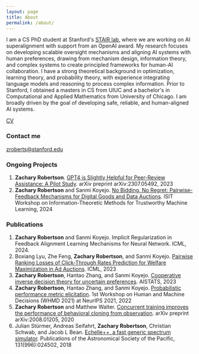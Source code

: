 ```yaml
---
layout: page
title: About
permalink: /about/
---
```

I am a CS PhD student at Stanford's [STAIR lab](https://stair.cs.stanford.edu/), where we are working on AI superalignment with support from an OpenAI award. My research focuses on developing scalable oversight mechanisms and aligning AI systems with human preferences, drawing from mechanism design, information theory, and complex systems to create principled frameworks for human-AI collaboration. I have a strong theoretical background in optimization, learning theory, and probability theory, with experience integrating language models and reasoning to process complex information. Prior to Stanford, I obtained a masters in CS from UIUC and a bachelor's in Computational and Applied Mathematics from University of Chicago. I am broadly driven by the goal of developing safe, reliable, and human-aligned AI systems.  

[CV](https://github.com/zrobertson466920/zrobertson466920.github.io/blob/master/Awesome_CV-3.pdf)

### Contact me

[zroberts@stanford.edu](mailto:zroberts@stanford.edu)

### Ongoing Projects

1. **Zachary Robertson**. [GPT4 is Slightly Helpful for Peer-Review Assistance: A Pilot Study](https://arxiv.org/abs/2307.05492). arXiv preprint arXiv:2307.05492, 2023
2. **Zachary Robertson** and Sanmi Koyejo. [No Bidding, No Regret: Pairwise-Feedback Mechanisms for Digital Goods and Data Auctions](https://arxiv.org/abs/2306.01860). ISIT Workshop on Information-Theoretic Methods for Trustworthy Machine Learning, 2024

### Publications

1. **Zachary Robertson** and Sanmi Koyejo. Implicit Regularization in Feedback Alignment Learning Mechanisms for Neural Network. ICML, 2024.
2. Boxiang Lyu, Zhe Feng, **Zachary Robertson**, and Sanmi Koyejo. [Pairwise Ranking Losses of Click-Through Rates Prediction for Welfare Maximization in Ad Auctions](https://arxiv.org/abs/2306.01799). ICML, 2023
3. **Zachary Robertson**, Hantao Zhang, and Sanmi Koyejo. [Cooperative inverse decision theory for uncertain preferences](https://proceedings.mlr.press/v206/robertson23a.html). AISTATS, 2023
4. **Zachary Robertson**, Hantao Zhang, and Sanmi Koyejo. [Probabilistic performance metric elicitation](https://www.ideals.illinois.edu/items/124609). 1st Workshop
on Human and Machine Decisions (WHMD 2021) at NeurIPS 2021, 2022
5. **Zachary Robertson** and Matthew Walter. [Concurrent training improves the performance of behavioral cloning
from observation](https://arxiv.org/abs/2008.01205). arXiv preprint arXiv:2008.01205, 2020
6. Julian Stürmer, Andreas Seifahrt, **Zachary Robertson**, Christian Schwab, and Jacob L Bean. [Echelle++, a fast
generic spectrum simulator](https://iopscience.iop.org/article/10.1088/1538-3873/aaec2e/meta). Publications of the Astronomical Society of the Pacific, 131(996):024502, 2018
